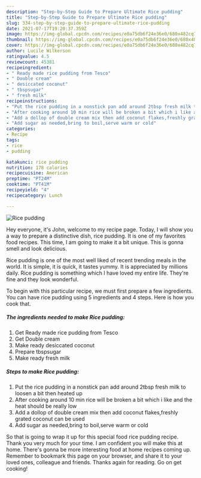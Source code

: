 ```yaml
---
description: "Step-by-Step Guide to Prepare Ultimate Rice pudding"
title: "Step-by-Step Guide to Prepare Ultimate Rice pudding"
slug: 334-step-by-step-guide-to-prepare-ultimate-rice-pudding
date: 2021-07-17T19:20:37.359Z
image: https://img-global.cpcdn.com/recipes/e0a75db6f24e36e0/680x482cq70/rice-pudding-recipe-main-photo.jpg
thumbnail: https://img-global.cpcdn.com/recipes/e0a75db6f24e36e0/680x482cq70/rice-pudding-recipe-main-photo.jpg
cover: https://img-global.cpcdn.com/recipes/e0a75db6f24e36e0/680x482cq70/rice-pudding-recipe-main-photo.jpg
author: Lucile Wilkerson
ratingvalue: 4.5
reviewcount: 45381
recipeingredient:
- " Ready made rice pudding from Tesco"
- " Double cream"
- " desiccated coconut"
- " tbspsugar"
- " fresh milk"
recipeinstructions:
- "Put the rice pudding in a nonstick pan add around 2tbsp fresh milk to loosen a bit then heated up"
- "After cooking around 10 min rice will be broken a bit which i like and the heat should be really low"
- "Add a dollop of double cream mix then add coconut flakes,freshly grated coconut can be used"
- "Add sugar as needed,bring to boil,serve warm or cold"
categories:
- Recipe
tags:
- rice
- pudding

katakunci: rice pudding 
nutrition: 178 calories
recipecuisine: American
preptime: "PT24M"
cooktime: "PT41M"
recipeyield: "4"
recipecategory: Lunch

---
```



![Rice pudding](https://img-global.cpcdn.com/recipes/e0a75db6f24e36e0/680x482cq70/rice-pudding-recipe-main-photo.jpg)

Hey everyone, it's John, welcome to my recipe page. Today, I will show you a way to prepare a distinctive dish, rice pudding. It is one of my favorites food recipes. This time, I am going to make it a bit unique. This is gonna smell and look delicious.



Rice pudding is one of the most well liked of recent trending meals in the world. It is simple, it is quick, it tastes yummy. It is appreciated by millions daily. Rice pudding is something which I have loved my entire life. They're fine and they look wonderful.


To begin with this particular recipe, we must first prepare a few ingredients. You can have rice pudding using 5 ingredients and 4 steps. Here is how you cook that.

<!--inarticleads1-->

##### The ingredients needed to make Rice pudding:

1. Get  Ready made rice pudding from Tesco
1. Get  Double cream
1. Make ready  desiccated coconut
1. Prepare  tbspsugar
1. Make ready  fresh milk




<!--inarticleads2-->

##### Steps to make Rice pudding:

1. Put the rice pudding in a nonstick pan add around 2tbsp fresh milk to loosen a bit then heated up
1. After cooking around 10 min rice will be broken a bit which i like and the heat should be really low
1. Add a dollop of double cream mix then add coconut flakes,freshly grated coconut can be used
1. Add sugar as needed,bring to boil,serve warm or cold




So that is going to wrap it up for this special food rice pudding recipe. Thank you very much for your time. I am confident you will make this at home. There's gonna be more interesting food at home recipes coming up. Remember to bookmark this page on your browser, and share it to your loved ones, colleague and friends. Thanks again for reading. Go on get cooking!
